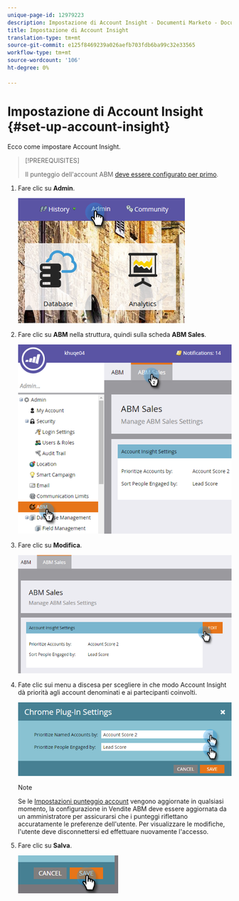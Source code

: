```yaml
---
unique-page-id: 12979223
description: Impostazione di Account Insight - Documenti Marketo - Documentazione del prodotto
title: Impostazione di Account Insight
translation-type: tm+mt
source-git-commit: e125f8469239a026aefb703fdb6ba99c32e33565
workflow-type: tm+mt
source-wordcount: '106'
ht-degree: 0%

---
```



# Impostazione di Account Insight {#set-up-account-insight}

Ecco come impostare Account Insight.

>[!PREREQUISITES]
>
>Il punteggio dell&#39;account ABM [deve essere configurato per primo](/help/marketo/product-docs/account-based-marketing/setup-abm/account-score.md).

1. Fare clic su **Admin**.

   ![](assets/admin-1.png)

1. Fare clic su **ABM** nella struttura, quindi sulla scheda **ABM Sales**.

   ![](assets/two-5.png)

1. Fare clic su **Modifica**.

   ![](assets/three-4.png)

1. Fate clic sui menu a discesa per scegliere in che modo Account Insight dà priorità agli account denominati e ai partecipanti coinvolti.

   ![](assets/four-4.png)

   >[!NOTE]
   >
   >Se le [Impostazioni punteggio account](/help/marketo/product-docs/account-based-marketing/setup-abm/account-score.md) vengono aggiornate in qualsiasi momento, la configurazione in Vendite ABM deve essere aggiornata da un amministratore per assicurarsi che i punteggi riflettano accuratamente le preferenze dell&#39;utente. Per visualizzare le modifiche, l&#39;utente deve disconnettersi ed effettuare nuovamente l&#39;accesso.

1. Fare clic su **Salva**.

   ![](assets/five-4.png)
